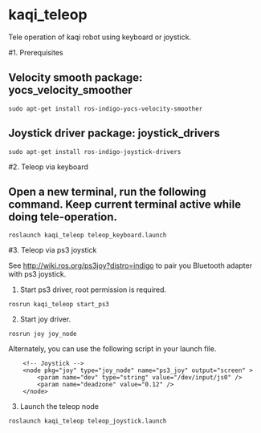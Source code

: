 # kaqi_teleop
Tele operation of kaqi robot using keyboard or joystick.

#1. Prerequisites

## Velocity smooth package: yocs_velocity_smoother
```
sudo apt-get install ros-indigo-yocs-velocity-smoother
```

## Joystick driver package: joystick_drivers
```
sudo apt-get install ros-indigo-joystick-drivers
```

#2. Teleop via keyboard
## Open a new terminal, run the following command. Keep current terminal active while doing tele-operation.
```
roslaunch kaqi_teleop teleop_keyboard.launch
```

#3. Teleop via ps3 joystick

See http://wiki.ros.org/ps3joy?distro=indigo to pair you Bluetooth adapter with ps3 joystick.

1. Start ps3 driver, root permission is required.
```
rosrun kaqi_teleop start_ps3
```

2. Start joy driver.
```
rosrun joy joy_node
```
Alternately, you can use the following script in your launch file.
```
    <!-- Joystick -->
    <node pkg="joy" type="joy_node" name="ps3_joy" output="screen" >
        <param name="dev" type="string" value="/dev/input/js0" />
        <param name="deadzone" value="0.12" />
    </node>
```

3. Launch the teleop node
```
roslaunch kaqi_teleop teleop_joystick.launch
```
